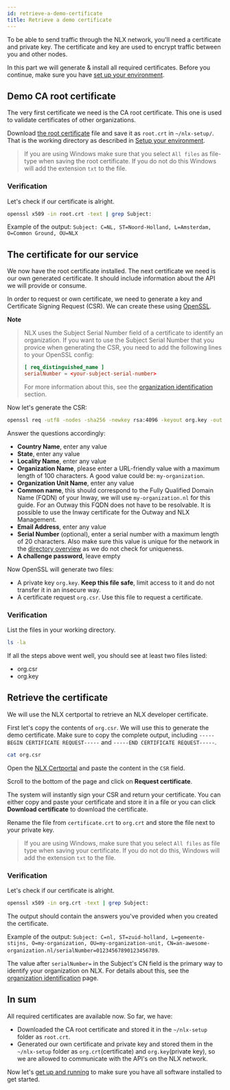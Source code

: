 ```yaml
---
id: retrieve-a-demo-certificate
title: Retrieve a demo certificate
---
```


To be able to send traffic through the NLX network, you'll need a certificate and private key.
The certificate and key are used to encrypt traffic between you and other nodes.

In this part we will generate & install all required certificates.
Before you continue, make sure you have [set up your environment](./setup-your-environment).

## Demo CA root certificate

The very first certificate we need is the CA root certificate.
This one is used to validate certificates of other organizations.

Download [the root certificate](https://certportal.demo.nlx.io/root.crt) file and save it as `root.crt` in `~/nlx-setup/`.
That is the working directory as described in [Setup your environment](./setup-your-environment).

>  If you are using Windows make sure that you select `All files` as file-type when saving the root certificate. If you do not do this Windows will add the extension `txt` to the file.

### Verification

Let's check if our certificate is alright.

```bash
openssl x509 -in root.crt -text | grep Subject:
```

Example of the output: `Subject: C=NL, ST=Noord-Holland, L=Amsterdam, O=Common Ground, OU=NLX`

## The certificate for our service

We now have the root certificate installed. The next certificate we need is our own generated certificate.
It should include information about the API we will provide or consume.

In order to request or own certificate, we need to generate a key and Certificate Signing Request (CSR).
We can create these using [OpenSSL](https://www.openssl.org/).

**Note**

> NLX uses the Subject Serial Number field of a certificate to identify an organization.
> If you want to use the Subject Serial Number that you provice when generating the CSR, you need to add the following lines to your OpenSSL config:
>
> ```toml
> [ req_distinguished_name ]
> serialNumber = <your-subject-serial-number>
> ```
>
> For more information about this, see the [organization identification](/reference-information/organization-identification) section.

Now let's generate the CSR:

```bash
openssl req -utf8 -nodes -sha256 -newkey rsa:4096 -keyout org.key -out org.csr
```

Answer the questions accordingly:

- **Country Name**, enter any value
- **State**, enter any value
- **Locality Name**, enter any value
- **Organization Name**, please enter a URL-friendly value with a maximum length of 100 characters.
  A good value could be: `my-organization`.
- **Organization Unit Name**, enter any value
- **Common name**, this should correspond to the Fully Qualified Domain Name (FQDN) of your Inway,
  we will use `my-organization.nl` for this guide. For an Outway this FQDN does not have to be resolvable. It is possible to use the Inway certificate for the Outway and NLX Management.
- **Email Address**, enter any value
- **Serial Number** (optional), enter a serial number with a maximum length of 20 characters. Also make sure this value is unique for the network in the [directory overview](https://directory.demo.nlx.io) as we do not check for uniqueness.
- **A challenge password**, leave empty

Now OpenSSL will generate two files:

- A private key `org.key`.  **Keep this file safe**, limit access to it and do not transfer it in an insecure way.
- A certificate request `org.csr`. Use this file to request a certificate.

### Verification

List the files in your working directory.

```bash
ls -la
```

If all the steps above went well, you should see at least two files listed:

* org.csr
* org.key

## Retrieve the certificate

We will use the NLX certportal to retrieve an NLX developer certificate.

First let's copy the contents of `org.csr`. We will use this to generate the demo certificate.
Make sure to copy the complete output, including `-----BEGIN CERTIFICATE REQUEST-----` and `-----END CERTIFICATE REQUEST-----`.

```bash
cat org.csr
```

Open the [NLX Certportal](https://certportal.demo.nlx.io) and paste the content in the `CSR` field.

Scroll to the bottom of the page and click on **Request certificate**.

The system will instantly sign your CSR and return your certificate.
You can either copy and paste your certificate and store it in a file or you can click **Download certificate** to download the certificate.

Rename the file from `certificate.crt` to `org.crt` and store the file next to your private key.

>  If you are using Windows, make sure that you select `All files` as file type when saving your certificate. If you do not do this, Windows will add the extension `txt` to the file.

### Verification

Let's check if our certificate is alright.

```bash
openssl x509 -in org.crt -text | grep Subject:
```

The output should contain the answers you've provided when you created the certificate.

Example of the output: `Subject: C=nl, ST=zuid-holland, L=gemeente-stijns, O=my-organization, OU=my-organization-unit, CN=an-awesome-organization.nl/serialNumber=01234567890123456789`.

The value after `serialNumber=` in the Subject's CN field is the primary way to identify your organization on NLX.
For details about this, see the [organization identification](/reference-information/organization-identification) page.

## In sum

All required certificates are available now. So far, we have:

- Downloaded the CA root certificate and stored it in the `~/nlx-setup` folder as `root.crt`.
- Generated our own certificate and private key and stored them in the `~/nlx-setup` folder as `org.crt`(certificate) and `org.key`(private key), so we are allowed to communicate with the API's on the NLX network.

Now let's [get up and running](./getting-up-and-running) to make sure you have all software installed to get started.
